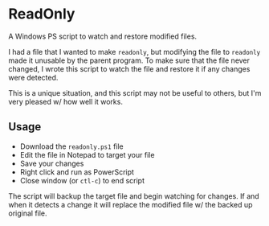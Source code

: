 # ReadOnly

A Windows PS script to watch and restore modified files.

I had a file that I wanted to make ``readonly``, but modifying the file to ``readonly`` made it unusable by the parent program.  To make sure that the file never changed, I wrote this script to watch the file and restore it if any changes were detected.

This is a unique situation, and this script may not be useful to others, but I'm very pleased w/ how well it works.

## Usage

- Download the ``readonly.ps1`` file
- Edit the file in Notepad to target your file
- Save your changes
- Right click and run as PowerScript
- Close window (or ``ctl-c``) to end script

The script will backup the target file and begin watching for changes.  If and when it detects a change it will replace the modified file w/ the backed up original file.